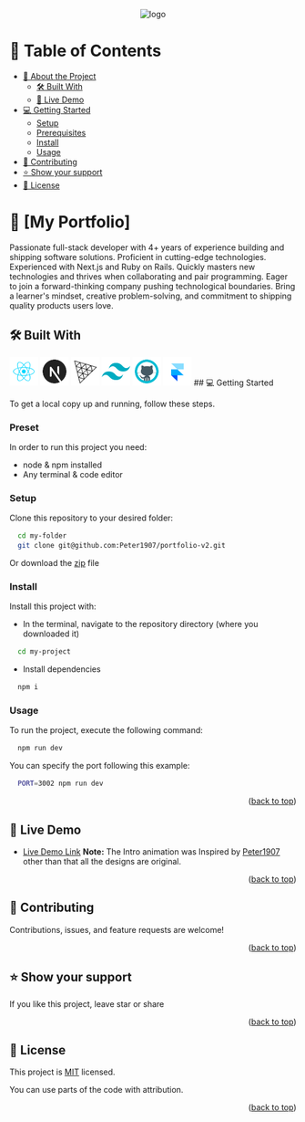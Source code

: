 <a name="readme-top"></a>

<div align="center">
  <img src="./public/profile.svg" alt="logo" width="120"  height="auto" />
  <br/>
</div>

# 📗 Table of Contents

- [📖 About the Project](#about-project)
  - [🛠 Built With](#built-with)
  - [🚀 Live Demo](#live-demo)
- [💻 Getting Started](#getting-started)
  - [Setup](#setup)
  - [Prerequisites](#prerequisites)
  - [Install](#install)
  - [Usage](#usage)
- [🤝 Contributing](#contributing)
- [⭐️ Show your support](#support)
- [📝 License](#license)

# 📖 [My Portfolio] <a name="about-project"></a>

Passionate full-stack developer with 4+ years of experience building and shipping software solutions. Proficient in cutting-edge technologies. Experienced with Next.js and Ruby on Rails. Quickly masters new technologies and thrives when collaborating and pair programming. Eager to join a forward-thinking company pushing technological boundaries. Bring a learner's mindset, creative problem-solving, and commitment to shipping quality products users love.

## 🛠 Built With <a name="built-with"></a>

<img alt='react' src='/public/techsvgs/react.svg' width='50' height='auto'/>
<img alt='nextjs' src='/public/techsvgs/nextjs.svg' width='50' height='auto'/>
<img alt='threejs' src='/public/techsvgs/threejs.svg' width='50' height='auto'/>
<img alt='tailwindcss' src='/public/techsvgs/tailwindcss.svg' width='50' height='auto'/>
<img src="/public/techsvgs/github.svg" alt="GSAP" width="50" height="auto">
<img alt='framer-motion' src='/public/techsvgs/framer.svg' width='50' height='auto'/>
## 💻 Getting Started <a name="getting-started"></a>

To get a local copy up and running, follow these steps.

### Preset

In order to run this project you need:

- node & npm installed
- Any terminal & code editor

### Setup

Clone this repository to your desired folder:

```sh
  cd my-folder
  git clone git@github.com:Peter1907/portfolio-v2.git
```

Or download the [zip](https://github.com/Mov305/Me/archive/refs/heads/dev.zip) file

### Install

Install this project with:

- In the terminal, navigate to the repository directory (where you downloaded it)

```sh
  cd my-project
```

- Install dependencies

```sh
  npm i
```

### Usage

To run the project, execute the following command:

```sh
  npm run dev
```

You can specify the port following this example:

```sh
  PORT=3002 npm run dev
```

<p align="right">(<a href="#readme-top">back to top</a>)</p>

## 🚀 Live Demo <a name="live-demo"></a>

- [Live Demo Link](https://abdelrhmann.me/)
  **Note:** The Intro animation was Inspired by [Peter1907](https://github.com/Peter1907/portfolio-v2) other than that all the designs are original.

<p align="right">(<a href="#readme-top">back to top</a>)</p>

## 🤝 Contributing <a name="contributing"></a>

Contributions, issues, and feature requests are welcome!

<p align="right">(<a href="#readme-top">back to top</a>)</p>

## ⭐️ Show your support <a name="support"></a>

If you like this project, leave star or share

<p align="right">(<a href="#readme-top">back to top</a>)</p>

## 📝 License <a name="license"></a>

This project is [MIT](./LICENSE) licensed.

You can use parts of the code with attribution.

<p align="right">(<a href="#readme-top">back to top</a>)</p>
